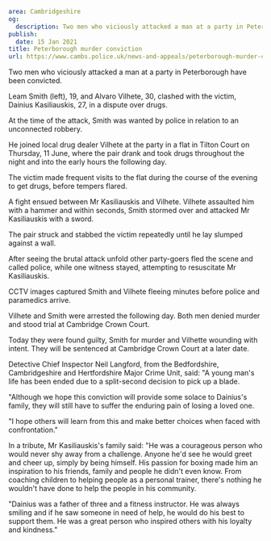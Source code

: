 ```yaml
area: Cambridgeshire
og:
  description: Two men who viciously attacked a man at a party in Peterborough have been convicted.
publish:
  date: 15 Jan 2021
title: Peterborough murder conviction
url: https://www.cambs.police.uk/news-and-appeals/peterborough-murder-conviction-15jan-2020
```

Two men who viciously attacked a man at a party in Peterborough have been convicted.

Leam Smith (left), 19, and Alvaro Vilhete, 30, clashed with the victim, Dainius Kasiliauskis, 27, in a dispute over drugs.

At the time of the attack, Smith was wanted by police in relation to an unconnected robbery.

He joined local drug dealer Vilhete at the party in a flat in Tilton Court on Thursday, 11 June, where the pair drank and took drugs throughout the night and into the early hours the following day.

The victim made frequent visits to the flat during the course of the evening to get drugs, before tempers flared.

A fight ensued between Mr Kasiliauskis and Vilhete. Vilhete assaulted him with a hammer and within seconds, Smith stormed over and attacked Mr Kasiliauskis with a sword.

The pair struck and stabbed the victim repeatedly until he lay slumped against a wall.

After seeing the brutal attack unfold other party-goers fled the scene and called police, while one witness stayed, attempting to resuscitate Mr Kasiliauskis.

CCTV images captured Smith and Vilhete fleeing minutes before police and paramedics arrive.

Vilhete and Smith were arrested the following day. Both men denied murder and stood trial at Cambridge Crown Court.

Today they were found guilty, Smith for murder and Vilhette wounding with intent. They will be sentenced at Cambridge Crown Court at a later date.

Detective Chief Inspector Neil Langford, from the Bedfordshire, Cambridgeshire and Hertfordshire Major Crime Unit, said: "A young man's life has been ended due to a split-second decision to pick up a blade.

"Although we hope this conviction will provide some solace to Dainius's family, they will still have to suffer the enduring pain of losing a loved one.

"I hope others will learn from this and make better choices when faced with confrontation."

In a tribute, Mr Kasiliauskis's family said: "He was a courageous person who would never shy away from a challenge. Anyone he'd see he would greet and cheer up, simply by being himself. His passion for boxing made him an inspiration to his friends, family and people he didn't even know. From coaching children to helping people as a personal trainer, there's nothing he wouldn't have done to help the people in his community.

"Dainius was a father of three and a fitness instructor. He was always smiling and if he saw someone in need of help, he would do his best to support them. He was a great person who inspired others with his loyalty and kindness."
